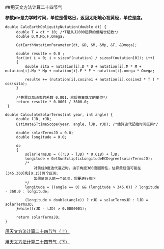 ##用天文方法计算二十四节气




**参数jde是力学时时间，单位是儒略日，返回太阳地心视黄经，单位是度。**

```
double CalcEarthObliquityNutation(double dt) {
     double T = dt * 10; /*T是从J2000起算的儒略世纪数*/
     double D,M,Mp,F,Omega;
 
     GetEarthNutationParameter(dt, &D, &M, &Mp, &F, &Omega);
 
     double resulte = 0.0 ;
     for(int i = 0; i < sizeof(nutation) / sizeof(nutation[0]); i++)
     {
         double sita = nutation[i].D * D + nutation[i].M * M + nutation[i].Mp * Mp + nutation[i].F * F + nutation[i].omega * Omega;
 
         resulte += (nutation[i].cosine1 + nutation[i].cosine2 * T ) * cos(sita);
     }
 
     /*先乘以章动表的系数 0.001，然后换算成度的单位*/
     return resulte * 0.0001 / 3600.0;
 }

```

```
double CalculateSolarTerms(int year, int angle) {
     double lJD, rJD;
     EstimateSTtimeScope(year, angle, lJD, rJD); /*估算迭代起始时间区间*/
 
     double solarTermsJD = 0.0;
     double longitude = 0.0;
 
     do
     {
         solarTermsJD = ((rJD - lJD) * 0.618) + lJD;
         longitude = GetSunEclipticLongitudeECDegree(solarTermsJD);
         /*
             对黄经0度迭代逼近时，由于角度360度圆周性，估算黄经值可能在(345,360]和[0,15)两个区间，
             如果值落入前一个区间，需要进行修正
         */
         longitude = ((angle == 0) && (longitude > 345.0)) ? longitude - 360.0 : longitude;
 
         (longitude > double(angle)) ? rJD = solarTermsJD : lJD = solarTermsJD;
     }while((rJD - lJD) > 0.0000001);
 
     return solarTermsJD;
}
```





[用天文方法计算二十四节气（上）][algorithm_1]

[用天文方法计算二十四节气（下）][algorithm_2]




[algorithm_1]: http://blog.csdn.net/orbit/article/details/7910220
[algorithm_2]: http://blog.csdn.net/orbit/article/details/7944248